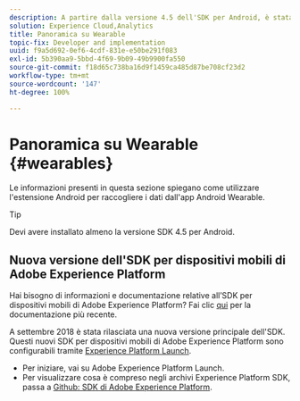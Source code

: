 ```yaml
---
description: A partire dalla versione 4.5 dell'SDK per Android, è stata aggiunta una nuova estensione Android che consente di raccogliere dati dall'applicazione Android Wearable.
solution: Experience Cloud,Analytics
title: Panoramica su Wearable
topic-fix: Developer and implementation
uuid: f9a5d692-0ef6-4cdf-831e-e50be291f083
exl-id: 5b390aa9-5bbd-4f69-9b09-49b9900fa550
source-git-commit: f18d65c738ba16d9f1459ca485d87be708cf23d2
workflow-type: tm+mt
source-wordcount: '147'
ht-degree: 100%

---
```


# Panoramica su Wearable {#wearables}

Le informazioni presenti in questa sezione spiegano come utilizzare l&#39;estensione Android per raccogliere i dati dall&#39;app Android Wearable.

>[!TIP]
>
>Devi avere installato almeno la versione SDK 4.5 per Android.

## Nuova versione dell&#39;SDK per dispositivi mobili di Adobe Experience Platform

Hai bisogno di informazioni e documentazione relative all’SDK per dispositivi mobili di Adobe Experience Platform? Fai clic [qui](https://aep-sdks.gitbook.io/docs/) per la documentazione più recente.

A settembre 2018 è stata rilasciata una nuova versione principale dell&#39;SDK. Questi nuovi SDK per dispositivi mobili di Adobe Experience Platform sono configurabili tramite [Experience Platform Launch](https://www.adobe.com/it/experience-platform/launch.html).

* Per iniziare, vai su Adobe Experience Platform Launch.
* Per visualizzare cosa è compreso negli archivi Experience Platform SDK, passa a [Github: SDK di Adobe Experience Platform](https://github.com/Adobe-Marketing-Cloud/acp-sdks).

